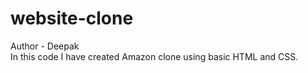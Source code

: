 # website-clone
Author - Deepak
<br/>
In this code I have created Amazon clone using basic HTML and CSS.
